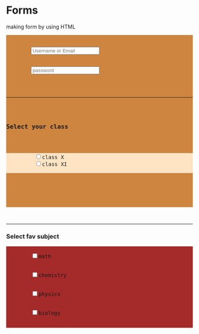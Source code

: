 # Forms
making form by using HTML

<!DOCTYPE html>
<html lang="en">
<head>
    <meta charset="UTF-8">
    <meta name="viewport" content="width=device-width, initial-scale=1.0">
    <title>Document</title>
</head>
<body>
   <pre style="background-color: peru;">
      <form action="/action.php">
        <input type="text" placeholder="Username or Email">
        <br>
        <input type="password" placeholder="password">
        <br>
        <hr>
        <h3>Select your class</h3>
        <pre style="background-color: bisque;">
         <label for="100"><input type="radio" value="class X" NAME="class" id="100">class X</label>
         <label for="200"><input type="radio" value="class XI" NAME="class" id="200">class XI</label>
        </pre>
      </form>
   </pre> 
   <br>
   <hr>
   <h3>Select fav subject</h3>
   <pre style="background-color: brown;">
    <label for="101">
        <input type="checkbox" value="math" name="subject" id="101">math
    </label>
    <label for="102">
        <input type="checkbox" value="math" name="subject" id="102">chemistry
    </label>
    <label for="103">
        <input type="checkbox" value="math" name="subject" id="103">physics
    </label>
    <label for="104">
        <input type="checkbox" value="math" name="subject" id="104">biology
    </label>
   </pre>
</body>
</html>
